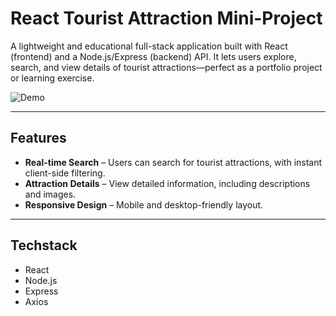# React Tourist Attraction Mini-Project

A lightweight and educational full-stack application built with React (frontend) and a Node.js/Express (backend) API. It lets users explore, search, and view details of tourist attractions—perfect as a portfolio project or learning exercise.

![Demo](https://res.cloudinary.com/dn2gszsoj/image/upload/v1757321225/Tourist_jt1lk4.jpg)

---

##  Features

- **Real-time Search** – Users can search for tourist attractions, with instant client-side filtering.
- **Attraction Details** – View detailed information, including descriptions and images.
- **Responsive Design** – Mobile and desktop-friendly layout.

---

## Techstack 

- React
- Node.js
- Express
- Axios
